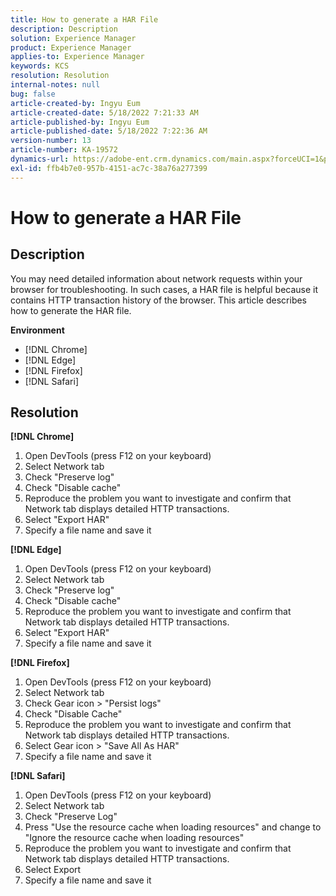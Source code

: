 ```yaml
---
title: How to generate a HAR File
description: Description
solution: Experience Manager
product: Experience Manager
applies-to: Experience Manager
keywords: KCS
resolution: Resolution
internal-notes: null
bug: false
article-created-by: Ingyu Eum
article-created-date: 5/18/2022 7:21:33 AM
article-published-by: Ingyu Eum
article-published-date: 5/18/2022 7:22:36 AM
version-number: 13
article-number: KA-19572
dynamics-url: https://adobe-ent.crm.dynamics.com/main.aspx?forceUCI=1&pagetype=entityrecord&etn=knowledgearticle&id=58c9ff20-7bd6-ec11-a7b5-000d3a3ade0f
exl-id: ffb4b7e0-957b-4151-ac7c-38a76a277399
---
```

# How to generate a HAR File

## Description


You may need detailed information about network requests within your browser for troubleshooting. In such cases, a HAR file is helpful because it contains HTTP transaction history of the browser. This article describes how to generate the HAR file.

<b>Environment</b>

- [!DNL Chrome]
- [!DNL Edge]
- [!DNL Firefox]
- [!DNL Safari]


## Resolution


<b>[!DNL Chrome]</b>

1. Open DevTools (press F12 on your keyboard)
1. Select Network tab
1. Check "Preserve log"
1. Check "Disable cache"
1. Reproduce the problem you want to investigate and confirm that Network tab displays detailed HTTP transactions.
1. Select "Export HAR"
1. Specify a file name and save it

<b>[!DNL Edge]</b>

1. Open DevTools (press F12 on your keyboard)
1. Select Network tab
1. Check "Preserve log"
1. Check "Disable cache"
1. Reproduce the problem you want to investigate and confirm that Network tab displays detailed HTTP transactions.
1. Select "Export HAR"
1. Specify a file name and save it

<b>[!DNL Firefox]</b>

1. Open DevTools (press F12 on your keyboard)
1. Select Network tab
1. Check Gear icon &gt; "Persist logs"
1. Check "Disable Cache"
1. Reproduce the problem you want to investigate and confirm that Network tab displays detailed HTTP transactions.
1. Select Gear icon &gt; "Save All As HAR"
1. Specify a file name and save it

<b>[!DNL Safari]</b>

1. Open DevTools (press F12 on your keyboard)
1. Select Network tab 
1. Check "Preserve Log"
1. Press "Use the resource cache when loading resources" and change to "Ignore the resource cache when loading resources"
1. Reproduce the problem you want to investigate and confirm that Network tab displays detailed HTTP transactions.
1. Select Export
1. Specify a file name and save it

